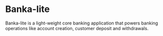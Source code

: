 # Banka-lite
Banka-lite is a light-weight core banking application that powers banking operations like account creation, customer deposit and withdrawals.
